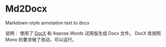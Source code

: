 Md2Docx
=======

Markdown-style annotation text to docx

说明：
使用了 [DocX](http://docx.codeplex.com) 和 Aspose.Words 试用版生成 Docx 文件。
DocX 库按照 Mono 的要求做了改动，可以运行。
